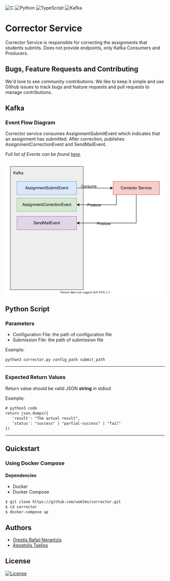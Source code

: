 ![C](https://img.shields.io/badge/c-%2300599C.svg?style=for-the-badge&logo=c&logoColor=white)
![Python](https://img.shields.io/badge/python-3670A0?style=for-the-badge&logo=python&logoColor=ffdd54)
![TypeScript](https://img.shields.io/badge/typescript-%23007ACC.svg?style=for-the-badge&logo=typescript&logoColor=white)
![Kafka](https://img.shields.io/badge/Apache_Kafka-231F20?style=for-the-badge&logo=apache-kafka&logoColor=white)

# Corrector Service

Corrector Service is responsible for correcting the assignments that students submits. Does not provide endpoints, only Kafka Consumers and Producers.


## Bugs, Feature Requests and Contributing
We'd love to see community contributions. We like to keep it simple and use Github issues to track bugs and feature requests and pull requests to manage contributions.


## Kafka

### Event Flow Diagram

Corrector service consumes AssignmentSubmitEvent which indicates that an assignment has submitted. After correction, publishes AssignmentCorrectionEvent and SendMailEvent.

*Full list of Events can be found [here](/notyet).*

![event-flow](docs/event-flow.svg)


## Python Script

### Parameters

- Configuration File: the path of configuration file
- Submission File: the path of submission file

Example:
```
python3 corrector.py config_path submit_path
```
---
### Expected Return Values

Return value should be valid JSON **string** in stdout

Example:
```
# python3 code
return json.dumps({
   'result': "The actual result",
   'status': "success" | "partial-success" | "fail"
})
```
---


## Quickstart

### Using Docker Compose

#### Dependencies

- Docker
- Docker Compose

```
$ git clone https://github.com/uomlms/corrector.git
$ cd corrector
$ docker-compose up
```


## Authors

- [Orestis Rafail Nerantzis](https://github.com/OrestisNer)
- [Apostolis Tselios](https://github.com/apostolistselios)

## License
[![License](https://img.shields.io/badge/License-Apache%202.0-blue.svg)](https://opensource.org/licenses/Apache-2.0)